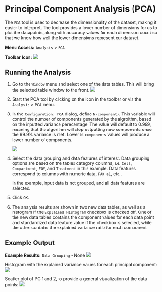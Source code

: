 # Principal Component Analysis (PCA)

The `PCA` tool is used to decrease the dimensionality of the dataset, making it easier to interpret. The tool provides a lower number of dimensions for us to plot the datapoints, along with accuracy values for each dimension count so that we know how well the lower dimensions represent our dataset.

**Menu Access:** `Analysis` > `PCA`

**Toolbar Icon:** ![](/images/analysis/pca.png)

## Running the Analysis

1. Go to the `Window` menu and select one of the data tables. This will bring the selected table window to the front.
    ![](/images/data/exdata_table.png)

2. Start the PCA tool by clicking on the icon in the toolbar or via the `Analysis` > `PCA` menu.

3. In the `Configuration: PCA` dialog, define `N-components`. This variable will control the number of components generated by the algroithm, based on the inputted variance perecentage. The value will default to 0.999, meaning that the algorithm will stop outputting new components once the 99.9% variance is met. Lower `N-components` values will produce a lower number of components.
    
    ![](/images/analysis/pca-config.png)

4. Select the data grouping and data features of interest. Data grouping options are based on the tables category columns,  i.e. `Cell`, `Compartment`, `FOV`, and `Treatment` in this example. Data features correspond to columns with numeric data, `FAD a1`, etc..

    In the example, input data is not grouped, and all data features are selected. 
    
4. Click `OK`.

5. The analysis results are shown in two new data tables, as well as a histogram if the `Explained Histogram` checkbox is checked off. One of the new data tables contains the component values for each data point and standardized data feature value if the checkbox is selected, while the other contains the explained variance ratio for each component.

## Example Output

**Example Results:** `Data Grouping` - None
![](/images/analysis/pca-results2.png)

Histogram with the explained variance values for each principal component:
![](/images/analysis/pca-results1.png)

Scatter plot of PC 1 and 2, to provide a general visualization of the data points:
![](/images/analysis/pca-results3.png)
